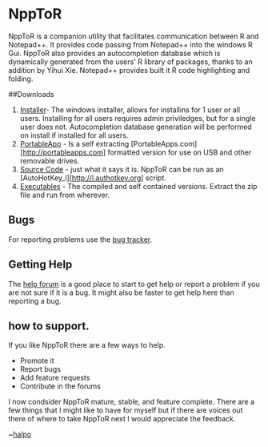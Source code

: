 # NppToR
NppToR is a companion utility that facilitates communication between R and Notepad++.
It provides code passing from Notepad++ into the windows R Gui.
NppToR also provides an autocompletion database which is dynamically generated from the users' R library of packages, thanks to an addition by Yihui Xie.
Notepad++ provides built it R code highlighting and folding.

##Downloads
  1. [Installer](https://sourceforge.net/projects/npptor/files/npptor%20installer/)- The windows installer, allows for installins for 1 user or all users.  Installing for all users requires admin priviledges, but for a single user does not.  Autocompletion database generation will be performed on install if installed for all users.
  2. [PortableApp](https://sourceforge.net/projects/npptor/files/PortableApp/) - Is a self extracting [PortableApps.com][http://portableapps.com] formatted version for use on USB and other removable drives.
  3. [Source Code](https://sourceforge.net/projects/npptor/files/npptor%20source%20code/) - just what it says it is.  NppToR can be run as an [AutoHotKey_l][http://l.authotkey.org] script.
  4. [Executables](https://sourceforge.net/projects/npptor/files/npptor%20executables/) - The compiled and self contained versions.  Extract the zip file and run from wherever.
  
## Bugs
For reporting problems use the [bug tracker](https://sourceforge.net/tracker/?group_id=243405).

## Getting Help
The [help forum](https://sourceforge.net/projects/npptor/forums/forum/880832) is a good place to start to get help or report a problem if you are not sure if it is a bug.  It might also be faster to get help here than reporting a bug.

## how to support.
If you like NppToR there are a few ways to help.

* Promote it
* Report bugs
* Add feature requests
* Contribute in the forums

I now condsider NppToR mature, stable, and feature complete.  There are a few things that I might like to have for myself but if there are voices out there of where to take NppToR next I would appreciate the feedback.

~[halpo](mailto:halpo_at_users_dot_sourceforge_dot_net)
